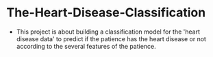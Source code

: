 # The-Heart-Disease-Classification

- This project is about building a classification model for the 'heart disease data' to predict if the patience has the heart disease or not according to the several features of the patience.
